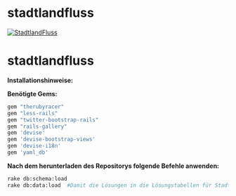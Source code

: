 # stadtlandfluss
[![StadtlandFluss](http://fs2.directupload.net/images/150227/mdjvbl4j.png)](http://stadtlandflussduell.herokuapp.com)
# stadtlandfluss
**Installationshinweise:**

**Benötigte Gems:**

```rb
gem "therubyracer"
gem "less-rails"
gem "twitter-bootstrap-rails"
gem "rails-gallery"
gem 'devise'
gem 'devise-bootstrap-views'
gem 'devise-i18n'
gem 'yaml_db'
```

**Nach dem herunterladen des Repositorys folgende Befehle anwenden:**

```sh
rake db:schema:load
rake db:data:load  #Damit die Lösungen in die Lösungstabellen für Stadt, Land und Fluss eingetragen werden
```
